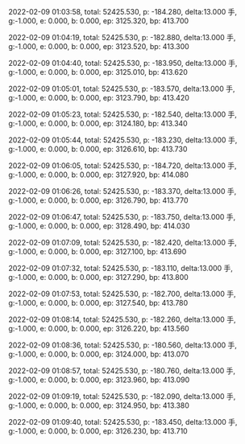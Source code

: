 2022-02-09 01:03:58, total: 52425.530, p: -184.280, delta:13.000 手, g:-1.000, e: 0.000, b: 0.000, ep: 3125.320, bp: 413.700

2022-02-09 01:04:19, total: 52425.530, p: -182.880, delta:13.000 手, g:-1.000, e: 0.000, b: 0.000, ep: 3123.520, bp: 413.300

2022-02-09 01:04:40, total: 52425.530, p: -183.950, delta:13.000 手, g:-1.000, e: 0.000, b: 0.000, ep: 3125.010, bp: 413.620

2022-02-09 01:05:01, total: 52425.530, p: -183.570, delta:13.000 手, g:-1.000, e: 0.000, b: 0.000, ep: 3123.790, bp: 413.420

2022-02-09 01:05:23, total: 52425.530, p: -182.540, delta:13.000 手, g:-1.000, e: 0.000, b: 0.000, ep: 3124.180, bp: 413.340

2022-02-09 01:05:44, total: 52425.530, p: -183.230, delta:13.000 手, g:-1.000, e: 0.000, b: 0.000, ep: 3126.610, bp: 413.730

2022-02-09 01:06:05, total: 52425.530, p: -184.720, delta:13.000 手, g:-1.000, e: 0.000, b: 0.000, ep: 3127.920, bp: 414.080

2022-02-09 01:06:26, total: 52425.530, p: -183.370, delta:13.000 手, g:-1.000, e: 0.000, b: 0.000, ep: 3126.790, bp: 413.770

2022-02-09 01:06:47, total: 52425.530, p: -183.750, delta:13.000 手, g:-1.000, e: 0.000, b: 0.000, ep: 3128.490, bp: 414.030

2022-02-09 01:07:09, total: 52425.530, p: -182.420, delta:13.000 手, g:-1.000, e: 0.000, b: 0.000, ep: 3127.100, bp: 413.690

2022-02-09 01:07:32, total: 52425.530, p: -183.110, delta:13.000 手, g:-1.000, e: 0.000, b: 0.000, ep: 3127.290, bp: 413.800

2022-02-09 01:07:53, total: 52425.530, p: -182.700, delta:13.000 手, g:-1.000, e: 0.000, b: 0.000, ep: 3127.540, bp: 413.780

2022-02-09 01:08:14, total: 52425.530, p: -182.260, delta:13.000 手, g:-1.000, e: 0.000, b: 0.000, ep: 3126.220, bp: 413.560

2022-02-09 01:08:36, total: 52425.530, p: -180.560, delta:13.000 手, g:-1.000, e: 0.000, b: 0.000, ep: 3124.000, bp: 413.070

2022-02-09 01:08:57, total: 52425.530, p: -180.760, delta:13.000 手, g:-1.000, e: 0.000, b: 0.000, ep: 3123.960, bp: 413.090

2022-02-09 01:09:19, total: 52425.530, p: -182.090, delta:13.000 手, g:-1.000, e: 0.000, b: 0.000, ep: 3124.950, bp: 413.380

2022-02-09 01:09:40, total: 52425.530, p: -183.450, delta:13.000 手, g:-1.000, e: 0.000, b: 0.000, ep: 3126.230, bp: 413.710